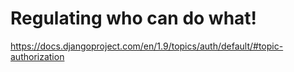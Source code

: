 # Regulating who can do what!

https://docs.djangoproject.com/en/1.9/topics/auth/default/#topic-authorization
